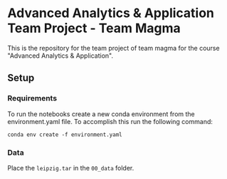 # Advanced Analytics & Application Team Project - Team Magma

This is the repository for the team project of team magma for the course
"Advanced Analytics & Application".

## Setup

### Requirements

To run the notebooks create a new conda environment from the environment.yaml file.
To accomplish this run the following command:

```
conda env create -f environment.yaml
```

### Data

Place the `leipzig.tar` in the `00_data` folder.
